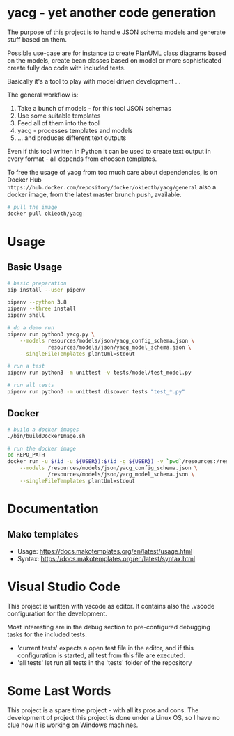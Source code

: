 # yacg - yet another code generation

The purpose of this project is to handle JSON schema models and generate
stuff based on them.

Possible use-case are for instance to create PlanUML class diagrams based
on the models, create bean classes based on model or more sophisticated
create fully dao code with included tests. 

Basically it's a tool to play with model driven development ...

The general workflow is:
1. Take a bunch of models - for this tool JSON schemas
2. Use some suitable templates
3. Feed all of them into the tool
4. yacg - processes templates and models
5. ... and produces different text outputs

Even if this tool written in Python it can be used to create text output
in every format - all depends from choosen templates.

To free the usage of yacg from too much care about dependencies, is on 
Docker Hub `https://hub.docker.com/repository/docker/okieoth/yacg/general` 
also a docker image, from the latest master brunch push, available. 

```bash
# pull the image
docker pull okieoth/yacg
```

# Usage
## Basic Usage

```bash
# basic preparation
pip install --user pipenv

pipenv --python 3.8
pipenv --three install
pipenv shell

# do a demo run
pipenv run python3 yacg.py \
    --models resources/models/json/yacg_config_schema.json \
             resources/models/json/yacg_model_schema.json \
    --singleFileTemplates plantUml=stdout

# run a test
pipenv run python3 -m unittest -v tests/model/test_model.py

# run all tests
pipenv run python3 -m unittest discover tests "test_*.py"
```
## Docker
```bash
# build a docker images
./bin/buildDockerImage.sh

# run the docker image
cd REPO_PATH
docker run -u $(id -u ${USER}):$(id -g ${USER}) -v `pwd`/resources:/resources --rm -t okieoth/yacg:0.8.0 \
    --models /resources/models/json/yacg_config_schema.json \
             /resources/models/json/yacg_model_schema.json \
    --singleFileTemplates plantUml=stdout

```

# Documentation

## Mako templates
* Usage: https://docs.makotemplates.org/en/latest/usage.html
* Syntax: https://docs.makotemplates.org/en/latest/syntax.html

# Visual Studio Code
This project is written with vscode as editor. It contains also the .vscode configuration for the development.

Most interesting are in the debug section to pre-configured debugging tasks for the included tests.

* 'current tests' expects a open test file in the editor, and if this configuration is started, all test from this file are executed.
* 'all tests' let run all tests in the 'tests' folder of the repository

# Some Last Words
This project is a spare time project - with all its pros and cons. The development of 
project this project is done under a Linux OS, so I have no clue how it is working
on Windows machines. 
